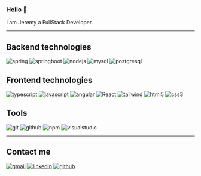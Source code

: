 ### Hello 👋

I am Jeremy a FullStack Developer.

--------------------

## Backend technologies


![spring](https://img.shields.io/badge/Spring-6DB33F?style=for-the-badge&logo=spring&logoColor=white)
![springboot](https://img.shields.io/badge/Spring_Boot-F2F4F9?style=for-the-badge&logo=spring-boot)
![nodejs](https://img.shields.io/badge/Node.js-339933?style=for-the-badge&logo=Node.js&logoColor=ffffff) 
![mysql](https://img.shields.io/badge/MySQL-005C84?style=for-the-badge&logo=mysql&logoColor=white)
![postgresql](https://img.shields.io/badge/PostgreSQL-4169E1?style=for-the-badge&logo=PostgreSQL&logoColor=ffffff)

## Frontend technologies

![typescript](https://img.shields.io/badge/TypeScript-007ACC?style=for-the-badge&logo=typescript&logoColor=white)
![javascript](https://img.shields.io/badge/JavaScript-F7DF1E?style=for-the-badge&logo=JavaScript&logoColor=000000) 
![angular](https://img.shields.io/badge/Angular-DD0031?style=for-the-badge&logo=angular&logoColor=white)
![React](https://img.shields.io/badge/React-61DAFB?style=for-the-badge&logo=React&logoColor=000000) 
![tailwind](https://img.shields.io/badge/Tailwind_CSS-38B2AC?style=for-the-badge&logo=tailwind-css&logoColor=white)
![html5](https://img.shields.io/badge/HTML5-E34F26?style=for-the-badge&logo=HTML5&logoColor=ffffff)
![css3](https://img.shields.io/badge/CSS3-1572B6?style=for-the-badge&logo=CSS3&logoColor=ffffff)

## Tools

![git](https://img.shields.io/badge/Git-F05032?style=for-the-badge&logo=Git&logoColor=ffffff)
![github](https://img.shields.io/badge/GitHub-181717?style=for-the-badge&logo=GitHub&logoColor=ffffff)
![npm](https://img.shields.io/badge/npm-CB3837?style=for-the-badge&logo=npm&logoColor=ffffff)
![visualstudio](https://img.shields.io/badge/Visual&nbsp;Studio&nbsp;Code-007ACC?style=for-the-badge&logo=VisualStudioCode&logoColor=ffffff)

---------

## Contact me

[![gmail](https://img.shields.io/badge/Gmail-EA4335?style=for-the-badge&logo=Gmail&logoColor=ffffff)](mailto:jeremy.aguila@outlook.fr)
[![linkedin](https://img.shields.io/badge/LinkedIn-0A66C2?style=for-the-badge&logo=LinkedIn&logoColor=ffffff)](https://www.linkedin.com/in/jeremy-aguila-9b219b99/)
[![github](https://img.shields.io/badge/GitHub-000000?style=for-the-badge&logo=GitHub&logoColor=ffffff)](https://github.com/Madjerx)
